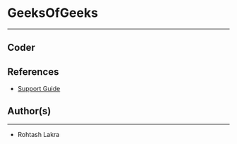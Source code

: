 # GeeksOfGeeks

---

## Coder

## References

- [Support Guide](https://devamatre.atlassian.net/wiki/spaces/DEVAMATRE/pages)

## Author(s)

---

- Rohtash Lakra
